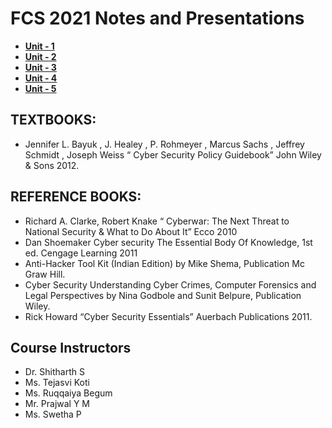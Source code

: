 # FCS 2021 Notes and Presentations

- **[Unit - 1](pdf-notes/Introduction_Cyber_Security_Evolution.pdf)**
- **[Unit - 2](pdf-notes/Cyber_Security_Obj_Guidance_Dec_Makers.pdf)**
- **[Unit - 3](Cyber_Security_Policy_Catalog.html)**
- **[Unit - 4](pdf-notes/Cyber_Management_Issues.pdf)**
- **[Unit - 5](Case_Study.html)**

## TEXTBOOKS:

- Jennifer L. Bayuk , J. Healey , P. Rohmeyer , Marcus Sachs , Jeffrey Schmidt , Joseph Weiss “ Cyber Security Policy Guidebook” John Wiley & Sons 2012.

## REFERENCE BOOKS:

- Richard A. Clarke, Robert Knake “ Cyberwar: The Next Threat to National Security & What to Do About It” Ecco 2010
- Dan Shoemaker Cyber security The Essential Body Of Knowledge, 1st ed. Cengage Learning 2011
- Anti-Hacker Tool Kit (Indian Edition) by Mike Shema, Publication Mc Graw Hill.
- Cyber Security Understanding Cyber Crimes, Computer Forensics and Legal Perspectives by Nina Godbole and Sunit Belpure, Publication Wiley.
- Rick Howard “Cyber Security Essentials” Auerbach Publications 2011.

## Course Instructors

- Dr. Shitharth S
- Ms. Tejasvi Koti
- Ms. Ruqqaiya Begum
- Mr. Prajwal Y M
- Ms. Swetha P
